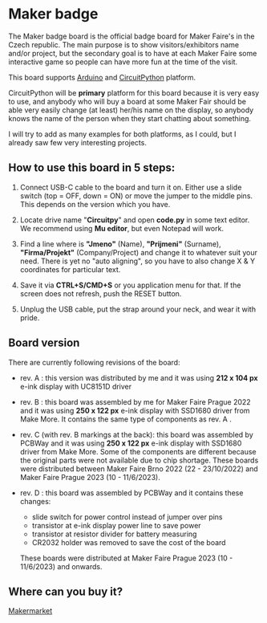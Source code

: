 # Maker badge
The Maker badge board is the official badge board for Maker Faire's in the Czech republic. The main purpose is to show visitors/exhibitors name and/or project, but the secondary goal is to have at each Maker Faire some interactive game so people can have more fun at the time of the visit.

This board supports [Arduino](https://github.com/espressif/arduino-esp32) and [CircuitPython](https://learn.adafruit.com/welcome-to-circuitpython) platform. 

CircuitPython will be **primary** platform for this board because it is very easy to use, and anybody who will buy a board at some Maker Fair should be able very easily change (at least) her/his name on the display, so anybody knows the name of the person when they start chatting about something.  

I will try to add as many examples for both platforms, as I could, but I already saw few very interesting projects.

## How to use this board in 5 steps:  

1) Connect USB-C cable to the board and turn it on. 
Either use a slide switch (top = OFF, down = ON) or move the jumper to the middle pins. This depends on the version which you have. 

2) Locate drive name "**Circuitpy**" and open **code.py** in some text editor. 
We recommend using **Mu editor**, but even Notepad will work. 

3) Find a line where is **"Jmeno"** (Name), **"Prijmeni"** (Surname), **"Firma/Projekt"** (Company/Project) and change it to whatever suit your need. 
There is yet no "auto aligning", so you have to also change X & Y coordinates for particular text. 

4) Save it via **CTRL+S/CMD+S** or you application menu for that. If the screen does not refresh, push the RESET button. 

5) Unplug the USB cable, put the strap around your neck, and wear it with pride. 

## Board version

There are currently following revisions of the board:

- rev. A : this version was distributed by me and it was using **212 x 104 px** e-ink display with UC8151D driver
- rev. B : this board was assembled by me for Maker Faire Prague 2022 and it was using **250 x 122 px** e-ink display with SSD1680 driver from Make More. It contains the same type of components as rev. A .  
- rev. C (with rev. B markings at the back): this board was assembled by PCBWay and it was using **250 x 122 px** e-ink display with SSD1680 driver from Make More. Some of the components are different because the original parts were not available due to chip shortage. These boards were distributed between Maker Faire Brno 2022 (22 - 23/10/2022) and Maker Faire Prague 2023 (10 - 11/6/2023).
- rev. D : this board was assembled by PCBWay and it contains these changes:
	- slide switch for power control instead of jumper over pins
	- transistor at e-ink display power line to save power 
	- transistor at resistor divider for battery measuring
	- CR2032 holder was removed to save the cost of the board

	These boards were distributed at Maker Faire Prague 2023 (10 - 11/6/2023) and onwards.
	

## Where can you buy it? 

[Makermarket](https://www.makermarket.cz/maker-badge)


